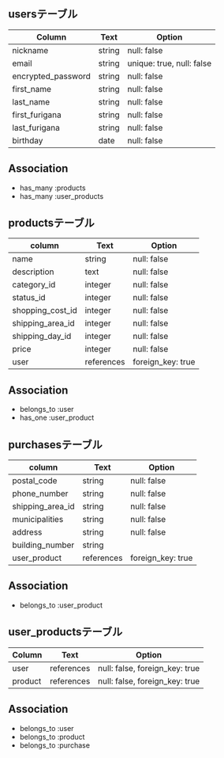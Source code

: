 ## usersテーブル

| Column             | Text   | Option                    |
| ------------------ | ------ | ------------------------- |
| nickname           | string | null: false               |
| email              | string | unique: true, null: false |
| encrypted_password | string | null: false               |
| first_name         | string | null: false               |
| last_name          | string | null: false               |
| first_furigana     | string | null: false               |
| last_furigana      | string | null: false               |
| birthday           | date   | null: false               |

## Association
- has_many :products
- has_many :user_products

## productsテーブル

| column           | Text       | Option            |
| ---------------- | ---------- | ----------------- |
| name             | string     | null: false       |
| description      | text       | null: false       |
| category_id      | integer    | null: false       |
| status_id        | integer    | null: false       |
| shopping_cost_id | integer    | null: false       |
| shipping_area_id | integer    | null: false       |
| shipping_day_id  | integer    | null: false       |
| price            | integer    | null: false       |
| user             | references | foreign_key: true |

## Association
- belongs_to :user
- has_one :user_product

## purchasesテーブル

| column           | Text       | Option            |
| ---------------- | ---------- | ----------------- |
| postal_code      | string     | null: false       |
| phone_number     | string     | null: false       |
| shipping_area_id | string     | null: false       |
| municipalities   | string     | null: false       |
| address          | string     | null: false       |
| building_number  | string     |                   |
| user_product     | references | foreign_key: true |

## Association
- belongs_to :user_product

## user_productsテーブル
| Column  | Text       | Option                         |
| ------- | ---------- | ------------------------------ |
| user    | references | null: false, foreign_key: true |
| product | references | null: false, foreign_key: true |

## Association
- belongs_to :user
- belongs_to :product
- belongs_to :purchase